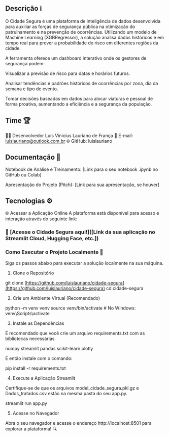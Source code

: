 ## Descrição ℹ️
O Cidade Segura é uma plataforma de inteligência de dados desenvolvida para auxiliar as forças de segurança pública na otimização do patrulhamento e na prevenção de ocorrências. Utilizando um modelo de Machine Learning (XGBRegressor), a solução analisa dados históricos e em tempo real para prever a probabilidade de risco em diferentes regiões da cidade.

A ferramenta oferece um dashboard interativo onde os gestores de segurança podem:

Visualizar a previsão de risco para datas e horários futuros.

Analisar tendências e padrões históricos de ocorrências por zona, dia da semana e tipo de evento.

Tomar decisões baseadas em dados para alocar viaturas e pessoal de forma proativa, aumentando a eficiência e a segurança da população.

## Time 🏆
👨‍💻 Desenvolvedor
Luís Vinicius Lauriano de França
📧 E-mail: luislauriano@outlook.com.br
🌐 GitHub: luislauriano

## Documentação 📄
Notebook de Análise e Treinamento: [Link para o seu notebook .ipynb no GitHub ou Colab]

Apresentação do Projeto (Pitch): [Link para sua apresentação, se houver]

## Tecnologias ⚙️
🌐 Acessar a Aplicação Online
A plataforma está disponível para acesso e interação através do seguinte link:

### 🔗 [Acesse o Cidade Segura aqui!]([Link da sua aplicação no Streamlit Cloud, Hugging Face, etc.])

### Como Executar o Projeto Localmente 🚀
Siga os passos abaixo para executar a solução localmente na sua máquina.

1. Clone o Repositório

git clone [https://github.com/luislauriano/cidade-segura](https://github.com/luislauriano/cidade-segura) 
cd cidade-segura

2. Crie um Ambiente Virtual (Recomendado)

python -m venv venv
source venv/bin/activate  # No Windows: venv\Scripts\activate

3. Instale as Dependências

É recomendado que você crie um arquivo requirements.txt com as bibliotecas necessárias.

numpy
streamlit
pandas
scikit-learn
plotly

E então instale com o comando:

pip install -r requirements.txt

4. Execute a Aplicação Streamlit

Certifique-se de que os arquivos model_cidade_segura.pkl.gz e Dados_tratados.csv estão na mesma pasta do seu app.py.

streamlit run app.py

5. Acesse no Navegador

Abra o seu navegador e acesse o endereço http://localhost:8501 para explorar a plataforma! 🔍